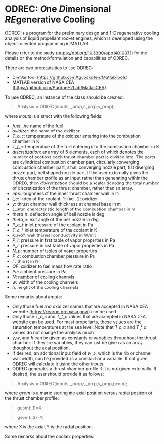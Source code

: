 # ODREC: *O*ne *D*imensional *RE*generative *C*ooling
ODREC is a program for the preliminary design and 1-D regenerative cooling analysis of liquid propellant rocket engines, which is developed using the object-oriented programming in MATLAB.

Please refer to the study (https://doi.org/10.3390/app14010071) for the details on the method/formulation and capabilities of ODREC.

There are two prerequisities to use ODREC:
* DimVar tool (https://github.com/tgvoskuilen/MatlabTools)
* MATLAB version of NASA CEA (https://github.com/PurdueH2Lab/MatlabCEA)

To use ODREC, an instance of the class should be created:
> Analysis = ODREC(inputs,l_prop,s_prop,v_prop);

where *inputs* is a struct with the following fields:
* *fuel*: the name of the fuel
* *oxidizer*: the name of the oxidizer
* *T_o_c*: temperature of the oxidizer entering into the combustion chamber in K
* *T_f_c*: temperature of the fuel entering into the combustion chamber in K
* *discretization*: an array of 5 elements, each of which denotes the number of sections each thrust chamber part is divided into. The parts are cylindrical combustion chamber part, circularly converging combustion chamber part, small converging nozzle part, fist diverging nozzle part, bell shaped nozzle part. If the user externally gives the thrust chamber profile as an input rather than generating within the ODREC, then *discretization* should be a scalar denoting the total number of discretization of the thrust chamber, rather than an array.
* *eps*: roughness of the inner thrust chamber wall in m
* *i_c*: index of the coolant, 1: fuel, 2: oxidizer
* *y*: thrust chamber wall thickness at channel base in m
* *L_star*: characteristic length of the combustion chamber in m
* *theta_n*: deflection angle of bell nozzle in deg
* *theta_e*: exit angle of the bell nozzle in deg
* *P_c_i*: inlet pressure of the coolant in Pa
* *T_c_i*: inlet temperature of the coolant in K
* *k_wall*: wall thermal conductivity in W/mK
* *P_1*: pressure in first table of vapor properties in Pa
* *P_l*: pressure in last table of vapor properties in Pa
* *N_p*: number of tables of vapor properties
* *P_c*: combustion chamber pressure in Pa
* *F*: thrust in N
* *OF*: oxidizer to fuel mass flow rate ratio
* *Pe*: ambient pressure in Pa
* *N*: number of cooling channels
* *w*: width of the cooling channels
* *h*: height of the cooling channels

Some remarks about *inputs*:
* Only those fuel and oxidizer names that are accepted in NASA CEA website (https://cearun.grc.nasa.gov/) can be used.
* Only those *T_o_c* and *T_f_c* values that are accepted in NASA CEA website can be used. For most propellants, these values are the saturation temperatures at the sea level. Note that *T_o_c* and *T_f_c* values do not change the analysis much.
* *y*,*w*, and *h* can be given as constants or variables throughout the thrust chamber. If they are variables, they can just be given as an array thoughout the axial position.
* If desired, an additional input field of *w_b*, which is the rib or channel wall width, can be provided as a constant or a variable. If not given, ODREC will calculate it using the other inputs.
* ODREC generates a thrust chamber profile if it is not given externally. If desired, the user should provide it as follows:
> Analysis = ODREC(inputs,l_prop,s_prop,v_prop,geom);

where *geom* is a matrix storing the axial position versus radial position of the thrust chamber profile:
> geom(:,1)=X;

> geom(:,2)=Y;

where X is the axial, Y is the radial position.

Some remarks about the coolant properties:















